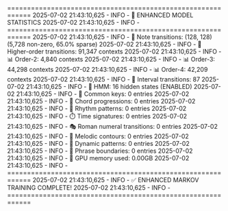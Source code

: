 ============================================================
2025-07-02 21:43:10,625 - INFO - 🎼 ENHANCED MODEL STATISTICS
2025-07-02 21:43:10,625 - INFO - ============================================================
2025-07-02 21:43:10,625 - INFO - 🎯 Note transitions: (128, 128) (5,728 non-zero, 65.0% sparse)
2025-07-02 21:43:10,625 - INFO - 🧠 Higher-order transitions: 91,347 contexts
2025-07-02 21:43:10,625 - INFO -    📊 Order-2: 4,840 contexts
2025-07-02 21:43:10,625 - INFO -    📊 Order-3: 44,298 contexts
2025-07-02 21:43:10,625 - INFO -    📊 Order-4: 42,209 contexts
2025-07-02 21:43:10,625 - INFO - 🎵 Interval transitions: 87
2025-07-02 21:43:10,625 - INFO - 🔮 HMM: 16 hidden states (ENABLED)
2025-07-02 21:43:10,625 - INFO - 🎼 Common keys: 0 entries
2025-07-02 21:43:10,625 - INFO - 🎵 Chord progressions: 0 entries
2025-07-02 21:43:10,625 - INFO - 🥁 Rhythm patterns: 0 entries
2025-07-02 21:43:10,625 - INFO - ⏱️ Time signatures: 0 entries
2025-07-02 21:43:10,625 - INFO - 🎭 Roman numeral transitions: 0 entries
2025-07-02 21:43:10,625 - INFO - 🎨 Melodic contours: 0 entries
2025-07-02 21:43:10,625 - INFO - 💪 Dynamic patterns: 0 entries
2025-07-02 21:43:10,625 - INFO - 🎯 Phrase boundaries: 0 entries
2025-07-02 21:43:10,625 - INFO - 🚀 GPU memory used: 0.00GB
2025-07-02 21:43:10,625 - INFO - ============================================================
2025-07-02 21:43:10,625 - INFO - ✅ ENHANCED MARKOV TRAINING COMPLETE!
2025-07-02 21:43:10,625 - INFO - ============================================================
